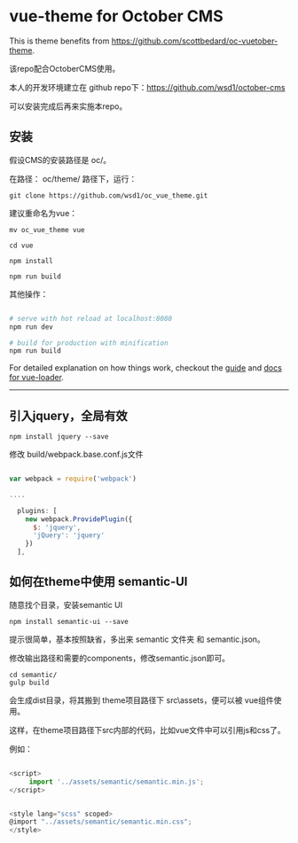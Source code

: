 # vue-theme for October CMS

This is theme benefits from https://github.com/scottbedard/oc-vuetober-theme.

该repo配合OctoberCMS使用。

本人的开发环境建立在 github repo下：https://github.com/wsd1/october-cms 

可以安装完成后再来实施本repo。


## 安装

假设CMS的安装路径是 oc/。

在路径： oc/theme/ 路径下，运行：

	git clone https://github.com/wsd1/oc_vue_theme.git

建议重命名为vue：

	mv oc_vue_theme vue

	cd vue

	npm install

	npm run build

其他操作：
``` bash

# serve with hot reload at localhost:8080
npm run dev

# build for production with minification
npm run build

```

For detailed explanation on how things work, checkout the [guide](http://vuejs-templates.github.io/webpack/) and [docs for vue-loader](http://vuejs.github.io/vue-loader).

----


## 引入jquery，全局有效
	
	npm install jquery --save

修改 build/webpack.base.conf.js文件

```javascript

var webpack = require('webpack')

....

  plugins: [
    new webpack.ProvidePlugin({
      $: 'jquery',
      'jQuery': 'jquery'
    })
  ],

```

## 如何在theme中使用 semantic-UI

随意找个目录，安装semantic UI

	npm install semantic-ui --save

提示很简单，基本按照缺省，多出来 semantic 文件夹 和 semantic.json。

修改输出路径和需要的components，修改semantic.json即可。

	cd semantic/
	gulp build

会生成dist目录，将其搬到 theme项目路径下 src\assets，便可以被 vue组件使用。

这样，在theme项目路径下src内部的代码，比如vue文件中可以引用js和css了。

例如：

```javascript

<script>
     import '../assets/semantic/semantic.min.js';
</script>


<style lang="scss" scoped>
@import "../assets/semantic/semantic.min.css";
</style>

```



